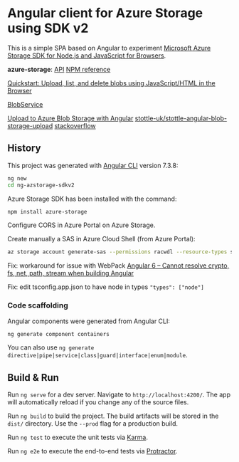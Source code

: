 # Angular client for Azure Storage using SDK v2

This is a simple SPA based on Angular to experiment [Microsoft Azure Storage SDK for Node.js and JavaScript for Browsers](https://github.com/Azure/azure-storage-node).

**azure-storage**: [API](https://docs.microsoft.com/en-us/javascript/api/%40azure/storage-blob/index?view=azure-node-preview) [NPM reference](https://www.npmjs.com/package/azure-storage)

[Quickstart: Upload, list, and delete blobs using JavaScript/HTML in the Browser](https://docs.microsoft.com/en-us/azure/storage/blobs/storage-quickstart-blobs-javascript-client-libraries)

[BlobService](https://azure.github.io/azure-storage-node/BlobService.html)

[Upload to Azure Blob Storage with Angular](https://medium.com/@stuarttottle/upload-to-azure-blob-storage-with-angular-7977e979496a) [stottle-uk/stottle-angular-blob-storage-upload](https://github.com/stottle-uk/stottle-angular-blob-storage-upload/tree/master/src) [stackoverflow](https://stackoverflow.com/questions/51200533/upload-to-azure-storage-from-directly-from-angular-app)

## History

This project was generated with [Angular CLI](https://github.com/angular/angular-cli) version 7.3.8:

```bash
ng new
cd ng-azstorage-sdkv2
```

Azure Storage SDK has been installed with the command:

```bash
npm install azure-storage
```

Configure CORS in Azure Portal on Azure Storage.

Create manually a SAS in Azure Cloud Shell (from Azure Portal):

```bash
az storage account generate-sas --permissions racwdl --resource-types sco --services b --expiry YYYY-MM-DD --account-name YOUR_STORAGE_ACCOUNT_NAME --account-key YOUR_STORAGE_ACCOUNT_KEY
```

Fix: workaround for issue with WebPack [Angular 6 – Cannot resolve crypto, fs, net, path, stream when building Angular](https://blog.lysender.com/2018/07/angular-6-cannot-resolve-crypto-fs-net-path-stream-when-building-angular/)

Fix: edit tsconfig.app.json to have node in types `"types": ["node"]`

### Code scaffolding

Angular components were generated from Angular CLI:

```bash
ng generate component containers
```

You can also use `ng generate directive|pipe|service|class|guard|interface|enum|module`.

## Build & Run

Run `ng serve` for a dev server. Navigate to `http://localhost:4200/`. The app will automatically reload if you change any of the source files.

Run `ng build` to build the project. The build artifacts will be stored in the `dist/` directory. Use the `--prod` flag for a production build.

Run `ng test` to execute the unit tests via [Karma](https://karma-runner.github.io).

Run `ng e2e` to execute the end-to-end tests via [Protractor](http://www.protractortest.org/).
